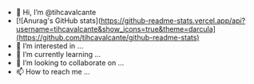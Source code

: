 - 👋 Hi, I’m @tihcavalcante
- [![Anurag's GitHub stats](https://github-readme-stats.vercel.app/api?username=tihcavalcante&show_icons=true&theme=darcula](https://github.com/tihcavalcante/github-readme-stats)
- 👀 I’m interested in ...
- 🌱 I’m currently learning ...
- 💞️ I’m looking to collaborate on ...
- 📫 How to reach me ...

<!---
tihcavalcante/tihcavalcante is a ✨ special ✨ repository because its `README.md` (this file) appears on your GitHub profile.
You can click the Preview link to take a look at your changes.
--->
